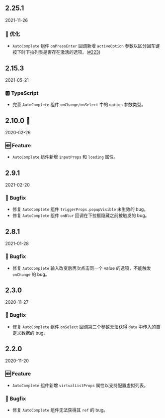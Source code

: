 ## 2.25.1

2021-11-26

### 💎 优化

- `AutoComplete` 组件 `onPressEnter` 回调新增 `activeOption` 参数以区分回车键按下时下拉列表是否存在激活的选项。([#223](https://github.com/arco-design/arco-design/pull/223))

## 2.15.3

2021-05-21

### 🆎 TypeScript

- 完善 `AutoComplete` 组件 `onChange/onSelect` 中的 `option` 参数类型。



## 2.10.0 🏮

2020-02-26

### 🆕 Feature

- `AutoComplete` 组件新增 `inputProps` 和 `loading` 属性。

## 2.9.1

2021-02-20

### 🐛 Bugfix

- 修复 `AutoComplete` 组件 `triggerProps.popupVisible` 未生效的 bug。
- 修复 `AutoComplete` 组件 `onBlur` 回调在下拉框隐藏之前被触发的 bug。

## 2.8.1

2021-01-28

### 🐛 Bugfix

- 修复 `AutoComplete` 输入改变后再次点击同一个 value 的选项，不能触发 `onChange` 的 bug。

## 2.3.0

2020-11-27

### 🐛 Bugfix

- 修复 `AutoComplete` 组件 `onSelect` 回调第二个参数无法获得 `data` 中传入的自定义数据的 bug。

## 2.2.0

2020-11-20

### 🆕 Feature

- `AutoComplete` 组件新增 `virtualListProps` 属性以支持配置虚拟列表。

### 🐛 Bugfix

- 修复 `AutoComplete` 组件无法获得其 `ref` 的 bug。

